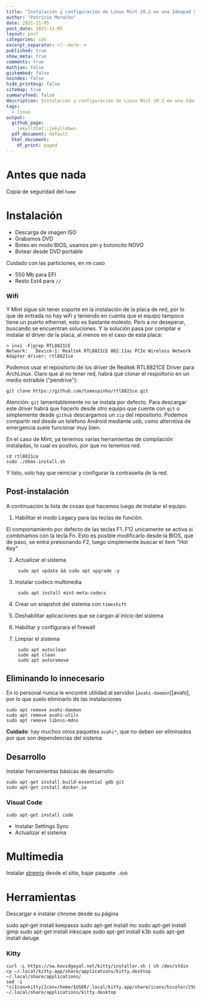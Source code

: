 ```yaml
---
title: "Instalación y configuración de Linux Mint 20.2 en una Ideapad 540"
author: "Patricio Moracho"
date: 2021-11-05
post_date: 2021-11-05
layout: post
categories: cat
excerpt_separator: <!--more-->
published: true
show_meta: true
comments: true
mathjax: false
gistembed: false
noindex: false
hide_printmsg: false
sitemap: true
summaryfeed: false
description: Instalación y configuración de Linux Mint 20.2 en una Ideapad 540
tags:
  - linux
output:
  github_page:
    jekyllthat::jekylldown
  pdf_document: default
  html_document:
    df_print: paged
---
```


# Antes que nada

Copia de seguridad del `home`

# Instalación

* Descarga de imagen ISO
* Grabamos DVD
* Boteo en modo BIOS, usamos pin y botoncito NOVO
* Botear desde DVD portable

Cuidado con las particiones, en mi caso

* 550 Mb para EFI
* Resto Ext4 para `//`


### Wifi

Y Mint sigue sin tener soporte en la instalación de la placa de red,
por lo que de entrada no hay wifi y teniendo en cuenta que el equipo tampoco
tiene un puerto ethernet, esto es bastante molesto. Pero a no deseperar,
buscando se encuentran soluciones. Y la solución pasa por compilar e instalar
el driver de la placa, al menos en el caso de esta placa:

    > inxi -F|grep RTL8821CE
    Network:   Device-1: Realtek RTL8821CE 802.11ac PCIe Wireless Network Adapter driver: rtl8821ce

Podemos usar el repositorio de los driver de Realtek RTL8821CE Driver para
ArchLinux.  Claro que al no tener red, habrá que clonar el respoitorio en un
medio extraible ("pendrive"):

    git clone https://github.com/tomaspinho/rtl8821ce.git

Atención: `git` lamentablemente no se instala por defecto. Para descargar este
driver habrá que hacerlo desde otro equipo que cuente con `git` o simplemente
desde `github` descargamos un `zip` del repositorio. Podemos compartir red desde
un teléfono Android mediante usb, como alterntiva de emergencia suele funcionar
muy bien.

En el caso de Mint, ya tenemos varias herramientas de compilación
instaladas, lo cual es postivo, por que no tenemos red.

    cd rtl8821ce
    sudo ./dkms-install.sh

Y listo, solo hay que reiniciar y configurar la contraseña de la red.


## Post-instalación

A continuación la lista de cosas que hacemos luego de instalar el equipo.

1. Habilitar el modo Legacy para las teclas de función.

El comportamiento por defecto de las teclas F1..F12 unicamente se activa si
combinamos con la tecla Fn. Esto es posible modificarlo desde la BIOS, que de
paso, se entra presionando F2, luego simplemente buscar el ítem "Hot Key"

2. Actualizar el sistema

        sudo apt update && sudo apt upgrade -y

3. Instalar codecs multimedia

        sudo apt install mint-meta-codecs

4. Crear un snapshot del sistema con `timeshift`
5. Deshabilitar aplicaciones que se cargan al inicio del sistema
6. Habilitar y configurara el firewall
7. Limpiar el sistema

        sudo apt autoclean
        sudo apt clean
        sudo apt autoremove

## Eliminando lo innecesario

En lo personal nunca le encontré utilidad al servidor [`avahi-daemon`][avahi],
por lo que suelo eliminarlo de las instalaciones

    sudo apt remove avahi-daemon
    sudo apt remove avahi-utils
    sudo apt remove libnss-mdns

**Cuidado**: hay muchos otros paquetes `avahi*`, que no deben ser eliminados
por que son dependencias del sistema


## Desarrollo

Instalar herramientas básicas de desarrollo:

    sudo apt-get install build-essential gdb git
    sudo apt-get install docker.io
### Visual Code

    sudo apt-get install code

* Instalar Settings Sync
* Actualizar el sistema



# Multimedia

Instalar [stremio] desde el sitio, bajar paquete `.deb`

# Herramientas

Descargar e instalar chrome desde su página

sudo apt-get install keepassx
sudo apt-get install mc
sudo apt-get install gimp
sudo apt-get install inkscape
sudo apt-get install k3b
sudo apt-get install deluge
### Kitty

    curl -L https://sw.kovidgoyal.net/kitty/installer.sh | sh /dev/stdin
    cp ~/.local/kitty.app/share/applications/kitty.desktop ~/.local/share/applications/
    sed -i "s|Icon=kitty|Icon=/home/$USER/.local/kitty.app/share/icons/hicolor/256x256/apps/kitty.png|g" ~/.local/share/applications/kitty.desktop

[stremio]: https://www.stremio.com/
[code]: https://code.visualstudio.com/
